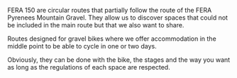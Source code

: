 FERA 150 are circular routes that partially follow the route of the FERA Pyrenees Mountain Gravel. They allow us to discover spaces that could not be included in the main route but that we also want to share.

Routes designed for gravel bikes where we offer accommodation in the middle point to be able to cycle in one or two days.

Obviously, they can be done with the bike, the stages and the way you want as long as the regulations of each space are respected.
